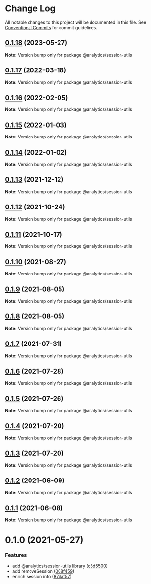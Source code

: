 # Change Log

All notable changes to this project will be documented in this file.
See [Conventional Commits](https://conventionalcommits.org) for commit guidelines.

## [0.1.18](https://github.com/DavidWells/analytics/tree/master/packages/analytics-util-session/compare/@analytics/session-utils@0.1.17...@analytics/session-utils@0.1.18) (2023-05-27)

**Note:** Version bump only for package @analytics/session-utils





## [0.1.17](https://github.com/DavidWells/analytics/tree/master/packages/analytics-util-session/compare/@analytics/session-utils@0.1.16...@analytics/session-utils@0.1.17) (2022-03-18)

**Note:** Version bump only for package @analytics/session-utils





## [0.1.16](https://github.com/DavidWells/analytics/tree/master/packages/analytics-util-session/compare/@analytics/session-utils@0.1.15...@analytics/session-utils@0.1.16) (2022-02-05)

**Note:** Version bump only for package @analytics/session-utils





## [0.1.15](https://github.com/DavidWells/analytics/tree/master/packages/analytics-util-session/compare/@analytics/session-utils@0.1.14...@analytics/session-utils@0.1.15) (2022-01-03)

**Note:** Version bump only for package @analytics/session-utils





## [0.1.14](https://github.com/DavidWells/analytics/tree/master/packages/analytics-util-session/compare/@analytics/session-utils@0.1.13...@analytics/session-utils@0.1.14) (2022-01-02)

**Note:** Version bump only for package @analytics/session-utils





## [0.1.13](https://github.com/DavidWells/analytics/tree/master/packages/analytics-util-session/compare/@analytics/session-utils@0.1.12...@analytics/session-utils@0.1.13) (2021-12-12)

**Note:** Version bump only for package @analytics/session-utils





## [0.1.12](https://github.com/DavidWells/analytics/tree/master/packages/analytics-util-session/compare/@analytics/session-utils@0.1.11...@analytics/session-utils@0.1.12) (2021-10-24)

**Note:** Version bump only for package @analytics/session-utils





## [0.1.11](https://github.com/DavidWells/analytics/tree/master/packages/analytics-util-session/compare/@analytics/session-utils@0.1.10...@analytics/session-utils@0.1.11) (2021-10-17)

**Note:** Version bump only for package @analytics/session-utils





## [0.1.10](https://github.com/DavidWells/analytics/tree/master/packages/analytics-util-session/compare/@analytics/session-utils@0.1.9...@analytics/session-utils@0.1.10) (2021-08-27)

**Note:** Version bump only for package @analytics/session-utils





## [0.1.9](https://github.com/DavidWells/analytics/tree/master/packages/analytics-util-session/compare/@analytics/session-utils@0.1.8...@analytics/session-utils@0.1.9) (2021-08-05)

**Note:** Version bump only for package @analytics/session-utils





## [0.1.8](https://github.com/DavidWells/analytics/tree/master/packages/analytics-util-session/compare/@analytics/session-utils@0.1.7...@analytics/session-utils@0.1.8) (2021-08-05)

**Note:** Version bump only for package @analytics/session-utils





## [0.1.7](https://github.com/DavidWells/analytics/tree/master/packages/analytics-util-session/compare/@analytics/session-utils@0.1.6...@analytics/session-utils@0.1.7) (2021-07-31)

**Note:** Version bump only for package @analytics/session-utils





## [0.1.6](https://github.com/DavidWells/analytics/tree/master/packages/analytics-util-session/compare/@analytics/session-utils@0.1.5...@analytics/session-utils@0.1.6) (2021-07-28)

**Note:** Version bump only for package @analytics/session-utils





## [0.1.5](https://github.com/DavidWells/analytics/tree/master/packages/analytics-util-session/compare/@analytics/session-utils@0.1.4...@analytics/session-utils@0.1.5) (2021-07-26)

**Note:** Version bump only for package @analytics/session-utils





## [0.1.4](https://github.com/DavidWells/analytics/tree/master/packages/analytics-util-session/compare/@analytics/session-utils@0.1.3...@analytics/session-utils@0.1.4) (2021-07-20)

**Note:** Version bump only for package @analytics/session-utils





## [0.1.3](https://github.com/DavidWells/analytics/tree/master/packages/analytics-util-session/compare/@analytics/session-utils@0.1.2...@analytics/session-utils@0.1.3) (2021-07-20)

**Note:** Version bump only for package @analytics/session-utils





## [0.1.2](https://github.com/DavidWells/analytics/tree/master/packages/analytics-util-session/compare/@analytics/session-utils@0.1.1...@analytics/session-utils@0.1.2) (2021-06-09)

**Note:** Version bump only for package @analytics/session-utils





## [0.1.1](https://github.com/DavidWells/analytics/tree/master/packages/analytics-util-session/compare/@analytics/session-utils@0.1.0...@analytics/session-utils@0.1.1) (2021-06-08)

**Note:** Version bump only for package @analytics/session-utils





# 0.1.0 (2021-05-27)


### Features

* add @analytics/session-utils library ([c3d5500](https://github.com/DavidWells/analytics/tree/master/packages/analytics-util-session/commit/c3d5500))
* add removeSession ([008f459](https://github.com/DavidWells/analytics/tree/master/packages/analytics-util-session/commit/008f459))
* enrich session info ([87daf57](https://github.com/DavidWells/analytics/tree/master/packages/analytics-util-session/commit/87daf57))
